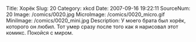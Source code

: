 Title: Хорёк 
Slug: 20 
Category: xkcd 
Date: 2007-09-16 19:22:11 
SourceNum: 20 
Image: /comics/0020.jpg 
MicroImage: /comics/0020_micro.gif 
MiniImage: /comics/0020_mini.jpg 
Description: У моего брата был хорёк, которого он любил. Тот умер сразу после того как я нарисовал этот комикс. Покойся с миром. 

